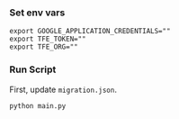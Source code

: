 ### Set env vars
```
export GOOGLE_APPLICATION_CREDENTIALS=""
export TFE_TOKEN=""
export TFE_ORG=""
```

### Run Script

First, update `migration.json`.

```
python main.py
```
